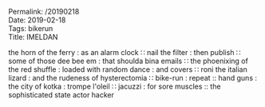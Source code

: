 Permalink: /20190218  
Date: 2019-02-18  
Tags: bikerun  
Title: IMELDAN  
  
the horn of the ferry : as an alarm clock ∷ nail the filter : then publish ∷ some of those dee bee em : that shoulda bina emails ∷ the phoenixing of the red shuffle : loaded with random dance : and covers ∷ roni the italian lizard : and the rudeness of hysterectomia ∷ bike-run : repeat :: hand guns :  the city of kotka : trompe l'oleil ∷ jacuzzi : for sore muscles :: the sophisticated state actor hacker  
